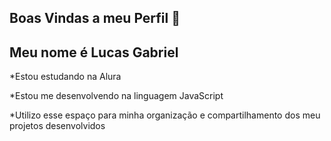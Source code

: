 ## Boas Vindas a meu Perfil 👋
## Meu nome é Lucas Gabriel

  *Estou estudando na Alura
  
  *Estou me desenvolvendo na linguagem JavaScript
  
  *Utilizo esse espaço para minha organização e compartilhamento dos meu projetos desenvolvidos

<!--
**luquetaG/LuquetaG** is a ✨ _special_ ✨ repository because its `README.md` (this file) appears on your GitHub profile.

Here are some ideas to get you started:

- 🔭 I’m currently working on ...
- 🌱 I’m currently learning ...
- 👯 I’m looking to collaborate on ...
- 🤔 I’m looking for help with ...
- 💬 Ask me about ...
- 📫 How to reach me: ...
- 😄 Pronouns: ...
- ⚡ Fun fact: ...
-->
